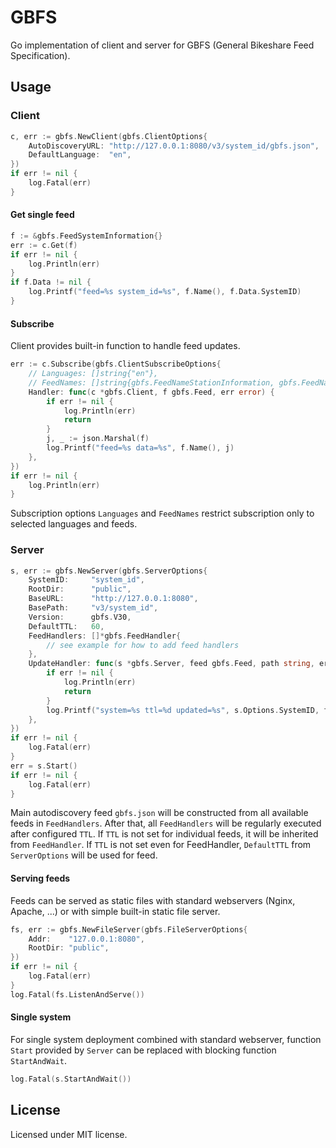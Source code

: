 # GBFS

Go implementation of client and server for GBFS (General Bikeshare Feed Specification).

## Usage

### Client

```go
c, err := gbfs.NewClient(gbfs.ClientOptions{
    AutoDiscoveryURL: "http://127.0.0.1:8080/v3/system_id/gbfs.json",
    DefaultLanguage:  "en",
})
if err != nil {
    log.Fatal(err)
}
```

#### Get single feed

```go
f := &gbfs.FeedSystemInformation{}
err := c.Get(f)
if err != nil {
    log.Println(err)
}
if f.Data != nil {
    log.Printf("feed=%s system_id=%s", f.Name(), f.Data.SystemID)
}
```

#### Subscribe

Client provides built-in function to handle feed updates.

```go
err := c.Subscribe(gbfs.ClientSubscribeOptions{
    // Languages: []string{"en"},
    // FeedNames: []string{gbfs.FeedNameStationInformation, gbfs.FeedNameFreeBikeStatus},
    Handler: func(c *gbfs.Client, f gbfs.Feed, err error) {
        if err != nil {
            log.Println(err)
            return
        }
        j, _ := json.Marshal(f)
        log.Printf("feed=%s data=%s", f.Name(), j)
    },
})
if err != nil {
    log.Println(err)
}
```

Subscription options `Languages` and `FeedNames` restrict subscription only to selected languages and feeds.

### Server

```go
s, err := gbfs.NewServer(gbfs.ServerOptions{
    SystemID:     "system_id",
    RootDir:      "public",
    BaseURL:      "http://127.0.0.1:8080",
    BasePath:     "v3/system_id",
    Version:      gbfs.V30,
    DefaultTTL:   60,
    FeedHandlers: []*gbfs.FeedHandler{
        // see example for how to add feed handlers
    },
    UpdateHandler: func(s *gbfs.Server, feed gbfs.Feed, path string, err error) {
        if err != nil {
            log.Println(err)
            return
        }
        log.Printf("system=%s ttl=%d updated=%s", s.Options.SystemID, feed.GetTTL(), path)
    },
})
if err != nil {
    log.Fatal(err)
}
err = s.Start()
if err != nil {
    log.Fatal(err)
}
```

Main autodiscovery feed `gbfs.json` will be constructed from all available feeds in `FeedHandlers`. After that, all `FeedHandlers` will be regularly executed after configured `TTL`. If `TTL` is not set for individual feeds, it will be inherited from `FeedHandler`. If `TTL` is not set even for FeedHandler, `DefaultTTL` from `ServerOptions` will be used for feed.

#### Serving feeds

Feeds can be served as static files with standard webservers (Nginx, Apache, ...) or with simple built-in static file server.

```go
fs, err := gbfs.NewFileServer(gbfs.FileServerOptions{
    Addr:    "127.0.0.1:8080",
    RootDir: "public",
})
if err != nil {
    log.Fatal(err)
}
log.Fatal(fs.ListenAndServe())
```

#### Single system

For single system deployment combined with standard webserver, function `Start` provided by `Server` can be replaced with blocking function `StartAndWait`.

```go
log.Fatal(s.StartAndWait())
```

## License

Licensed under MIT license.
